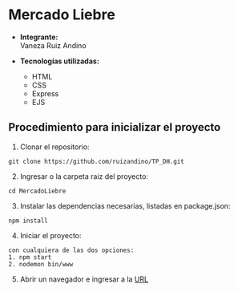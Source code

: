 # Mercado Liebre

- **Integrante:**               
    Vaneza Ruiz Andino
    
- **Tecnologías utilizadas:**
    - HTML
    - CSS
    - Express   
    - EJS

## Procedimiento para inicializar el proyecto

1. Clonar el repositorio:
~~~
git clone https://github.com/ruizandino/TP_DH.git
~~~

2. Ingresar o la carpeta raiz del proyecto:

~~~
cd MercadoLiebre
~~~

3. Instalar las dependencias necesarias, listadas en package.json:

~~~
npm install
~~~

4. Iniciar el proyecto:

~~~
con cualquiera de las dos opciones:
1. npm start 
2. nodemon bin/www
~~~

5. Abrir un navegador e ingresar a la [URL](http://localhost:3005/)

